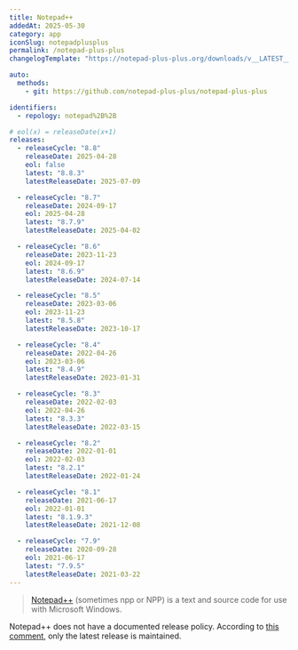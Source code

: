 ```yaml
---
title: Notepad++
addedAt: 2025-05-30
category: app
iconSlug: notepadplusplus
permalink: /notepad-plus-plus
changelogTemplate: "https://notepad-plus-plus.org/downloads/v__LATEST__/"

auto:
  methods:
    - git: https://github.com/notepad-plus-plus/notepad-plus-plus

identifiers:
  - repology: notepad%2B%2B

# eol(x) = releaseDate(x+1)
releases:
  - releaseCycle: "8.8"
    releaseDate: 2025-04-28
    eol: false
    latest: "8.8.3"
    latestReleaseDate: 2025-07-09

  - releaseCycle: "8.7"
    releaseDate: 2024-09-17
    eol: 2025-04-28
    latest: "8.7.9"
    latestReleaseDate: 2025-04-02

  - releaseCycle: "8.6"
    releaseDate: 2023-11-23
    eol: 2024-09-17
    latest: "8.6.9"
    latestReleaseDate: 2024-07-14

  - releaseCycle: "8.5"
    releaseDate: 2023-03-06
    eol: 2023-11-23
    latest: "8.5.8"
    latestReleaseDate: 2023-10-17

  - releaseCycle: "8.4"
    releaseDate: 2022-04-26
    eol: 2023-03-06
    latest: "8.4.9"
    latestReleaseDate: 2023-01-31

  - releaseCycle: "8.3"
    releaseDate: 2022-02-03
    eol: 2022-04-26
    latest: "8.3.3"
    latestReleaseDate: 2022-03-15

  - releaseCycle: "8.2"
    releaseDate: 2022-01-01
    eol: 2022-02-03
    latest: "8.2.1"
    latestReleaseDate: 2022-01-24

  - releaseCycle: "8.1"
    releaseDate: 2021-06-17
    eol: 2022-01-01
    latest: "8.1.9.3"
    latestReleaseDate: 2021-12-08

  - releaseCycle: "7.9"
    releaseDate: 2020-09-28
    eol: 2021-06-17
    latest: "7.9.5"
    latestReleaseDate: 2021-03-22
---
```


> [Notepad++](https://notepad-plus-plus.org) (sometimes npp or NPP) is a text and source code for use with Microsoft Windows.

Notepad++ does not have a documented release policy.
According to [this comment](https://community.notepad-plus-plus.org/post/88471), only the latest release is maintained.

